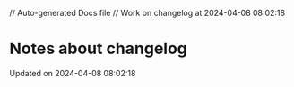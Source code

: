 // Auto-generated Docs file
// Work on changelog at 2024-04-08 08:02:18
# Notes about changelog
Updated on 2024-04-08 08:02:18
